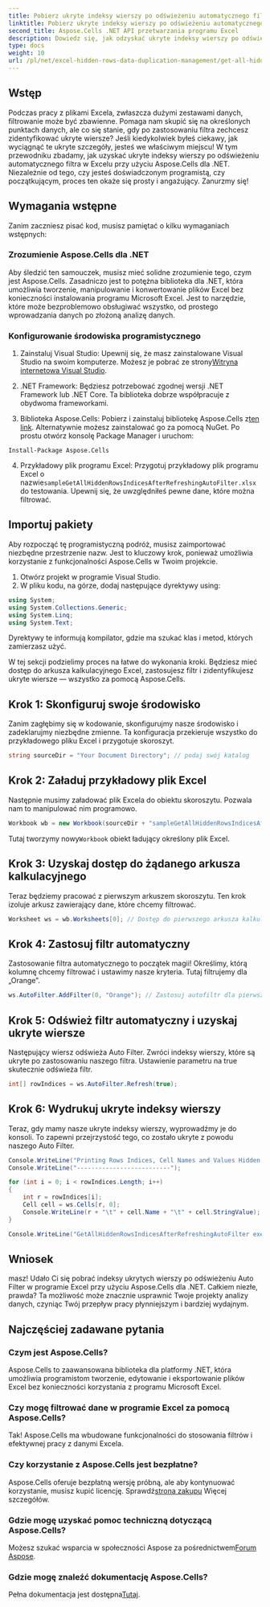 ```yaml
---
title: Pobierz ukryte indeksy wierszy po odświeżeniu automatycznego filtra w programie Excel
linktitle: Pobierz ukryte indeksy wierszy po odświeżeniu automatycznego filtra w programie Excel
second_title: Aspose.Cells .NET API przetwarzania programu Excel
description: Dowiedz się, jak odzyskać ukryte indeksy wierszy po odświeżeniu Auto Filter w programie Excel przy użyciu Aspose.Cells dla .NET. Uprość zarządzanie danymi.
type: docs
weight: 10
url: /pl/net/excel-hidden-rows-data-duplication-management/get-all-hidden-row-indices-after-refreshing-auto-filter-in-excel/
---
```

## Wstęp

Podczas pracy z plikami Excela, zwłaszcza dużymi zestawami danych, filtrowanie może być zbawienne. Pomaga nam skupić się na określonych punktach danych, ale co się stanie, gdy po zastosowaniu filtra zechcesz zidentyfikować ukryte wiersze? Jeśli kiedykolwiek byłeś ciekawy, jak wyciągnąć te ukryte szczegóły, jesteś we właściwym miejscu! W tym przewodniku zbadamy, jak uzyskać ukryte indeksy wierszy po odświeżeniu automatycznego filtra w Excelu przy użyciu Aspose.Cells dla .NET. Niezależnie od tego, czy jesteś doświadczonym programistą, czy początkującym, proces ten okaże się prosty i angażujący. Zanurzmy się!

## Wymagania wstępne

Zanim zaczniesz pisać kod, musisz pamiętać o kilku wymaganiach wstępnych:

### Zrozumienie Aspose.Cells dla .NET

Aby śledzić ten samouczek, musisz mieć solidne zrozumienie tego, czym jest Aspose.Cells. Zasadniczo jest to potężna biblioteka dla .NET, która umożliwia tworzenie, manipulowanie i konwertowanie plików Excel bez konieczności instalowania programu Microsoft Excel. Jest to narzędzie, które może bezproblemowo obsługiwać wszystko, od prostego wprowadzania danych po złożoną analizę danych.

### Konfigurowanie środowiska programistycznego

1.  Zainstaluj Visual Studio: Upewnij się, że masz zainstalowane Visual Studio na swoim komputerze. Możesz je pobrać ze strony[Witryna internetowa Visual Studio](https://visualstudio.microsoft.com/).

2. .NET Framework: Będziesz potrzebować zgodnej wersji .NET Framework lub .NET Core. Ta biblioteka dobrze współpracuje z obydwoma frameworkami.

3.  Biblioteka Aspose.Cells: Pobierz i zainstaluj bibliotekę Aspose.Cells z[ten link](https://releases.aspose.com/cells/net/). Alternatywnie możesz zainstalować go za pomocą NuGet. Po prostu otwórz konsolę Package Manager i uruchom:
```
Install-Package Aspose.Cells
```

4.  Przykładowy plik programu Excel: Przygotuj przykładowy plik programu Excel o nazwie`sampleGetAllHiddenRowsIndicesAfterRefreshingAutoFilter.xlsx` do testowania. Upewnij się, że uwzględniłeś pewne dane, które można filtrować.

## Importuj pakiety

Aby rozpocząć tę programistyczną podróż, musisz zaimportować niezbędne przestrzenie nazw. Jest to kluczowy krok, ponieważ umożliwia korzystanie z funkcjonalności Aspose.Cells w Twoim projekcie.

1. Otwórz projekt w programie Visual Studio.
2. W pliku kodu, na górze, dodaj następujące dyrektywy using:

```csharp
using System;
using System.Collections.Generic;
using System.Linq;
using System.Text;
```

Dyrektywy te informują kompilator, gdzie ma szukać klas i metod, których zamierzasz użyć.

W tej sekcji podzielimy proces na łatwe do wykonania kroki. Będziesz mieć dostęp do arkusza kalkulacyjnego Excel, zastosujesz filtr i zidentyfikujesz ukryte wiersze — wszystko za pomocą Aspose.Cells.

## Krok 1: Skonfiguruj swoje środowisko

Zanim zagłębimy się w kodowanie, skonfigurujmy nasze środowisko i zadeklarujmy niezbędne zmienne. Ta konfiguracja przekieruje wszystko do przykładowego pliku Excel i przygotuje skoroszyt.

```csharp
string sourceDir = "Your Document Directory"; // podaj swój katalog
```

## Krok 2: Załaduj przykładowy plik Excel

Następnie musimy załadować plik Excela do obiektu skoroszytu. Pozwala nam to manipulować nim programowo. 

```csharp
Workbook wb = new Workbook(sourceDir + "sampleGetAllHiddenRowsIndicesAfterRefreshingAutoFilter.xlsx");
```

 Tutaj tworzymy nowy`Workbook` obiekt ładujący określony plik Excel.

## Krok 3: Uzyskaj dostęp do żądanego arkusza kalkulacyjnego

Teraz będziemy pracować z pierwszym arkuszem skoroszytu. Ten krok izoluje arkusz zawierający dane, które chcemy filtrować.

```csharp
Worksheet ws = wb.Worksheets[0]; // Dostęp do pierwszego arkusza kalkulacyjnego
```

## Krok 4: Zastosuj filtr automatyczny

Zastosowanie filtra automatycznego to początek magii! Określimy, którą kolumnę chcemy filtrować i ustawimy nasze kryteria. Tutaj filtrujemy dla „Orange”. 

```csharp
ws.AutoFilter.AddFilter(0, "Orange"); // Zastosuj autofiltr dla pierwszej kolumny
```

## Krok 5: Odśwież filtr automatyczny i uzyskaj ukryte wiersze

Następujący wiersz odświeża Auto Filter. Zwróci indeksy wierszy, które są ukryte po zastosowaniu naszego filtra. Ustawienie parametru na true skutecznie odświeża filtr.

```csharp
int[] rowIndices = ws.AutoFilter.Refresh(true);
```

## Krok 6: Wydrukuj ukryte indeksy wierszy

Teraz, gdy mamy nasze ukryte indeksy wierszy, wyprowadźmy je do konsoli. To zapewni przejrzystość tego, co zostało ukryte z powodu naszego Auto Filter.

```csharp
Console.WriteLine("Printing Rows Indices, Cell Names and Values Hidden By AutoFilter.");
Console.WriteLine("--------------------------");

for (int i = 0; i < rowIndices.Length; i++)
{
    int r = rowIndices[i];
    Cell cell = ws.Cells[r, 0];
    Console.WriteLine(r + "\t" + cell.Name + "\t" + cell.StringValue);
}

Console.WriteLine("GetAllHiddenRowsIndicesAfterRefreshingAutoFilter executed successfully.");
```

## Wniosek

masz! Udało Ci się pobrać indeksy ukrytych wierszy po odświeżeniu Auto Filter w programie Excel przy użyciu Aspose.Cells dla .NET. Całkiem niezłe, prawda? Ta możliwość może znacznie usprawnić Twoje projekty analizy danych, czyniąc Twój przepływ pracy płynniejszym i bardziej wydajnym.

## Najczęściej zadawane pytania

### Czym jest Aspose.Cells?
Aspose.Cells to zaawansowana biblioteka dla platformy .NET, która umożliwia programistom tworzenie, edytowanie i eksportowanie plików Excel bez konieczności korzystania z programu Microsoft Excel.

### Czy mogę filtrować dane w programie Excel za pomocą Aspose.Cells?
Tak! Aspose.Cells ma wbudowane funkcjonalności do stosowania filtrów i efektywnej pracy z danymi Excela.

### Czy korzystanie z Aspose.Cells jest bezpłatne?
 Aspose.Cells oferuje bezpłatną wersję próbną, ale aby kontynuować korzystanie, musisz kupić licencję. Sprawdź[strona zakupu](https://purchase.aspose.com/buy) Więcej szczegółów.

### Gdzie mogę uzyskać pomoc techniczną dotyczącą Aspose.Cells?
 Możesz szukać wsparcia w społeczności Aspose za pośrednictwem[Forum Aspose](https://forum.aspose.com/c/cells/9).

### Gdzie mogę znaleźć dokumentację Aspose.Cells?
 Pełna dokumentacja jest dostępna[Tutaj](https://reference.aspose.com/cells/net/).